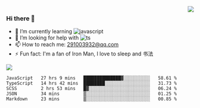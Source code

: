 <img align='right' src='https://github-readme-stats.vercel.app/api?username=niaogege&show_icons=true&theme=radical'/>

### Hi there 👋

- 🌱 I’m currently learning ![javascript](https://img.shields.io/badge/javacript-learn-orange)
- 🤔 I’m looking for help with ![ts](https://img.shields.io/badge/ts-learn-yellow)
- 📫 How to reach me: 291003932@qq.com
- ⚡ Fun fact:  I'm a fan of Iron Man, I love to sleep and 书法

![](https://github-readme-stats.vercel.app/api/top-langs/?username=niaogege&layout=compact)

<!--START_SECTION:waka-->
```text
JavaScript   27 hrs 9 mins   ██████████████▓░░░░░░░░░░   58.61 % 
TypeScript   14 hrs 42 mins  ████████░░░░░░░░░░░░░░░░░   31.73 % 
SCSS         2 hrs 53 mins   █▓░░░░░░░░░░░░░░░░░░░░░░░   06.24 % 
JSON         34 mins         ▒░░░░░░░░░░░░░░░░░░░░░░░░   01.25 % 
Markdown     23 mins         ▒░░░░░░░░░░░░░░░░░░░░░░░░   00.85 % 
```
<!--END_SECTION:waka-->
